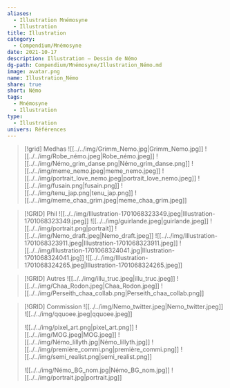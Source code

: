```yaml
---
aliases:
  - Illustration Mnémosyne
  - Illustration
title: Illustration
category:
  - Compendium/Mnémosyne
date: 2021-10-17
description: Illustration — Dessin de Némo
dg-path: Compendium/Mnémosyne/Illustration_Némo.md
image: avatar.png
name: Illustration_Némo
share: true
short: Némo
tags:
  - Mnémosyne
  - Illustration
type:
  - Illustration
univers: Références
---
```



> [!grid] Medhas
> ![[../../img/Grimm_Nemo.jpg|Grimm_Nemo.jpg]] ![[../../img/Robe_némo.jpeg|Robe_némo.jpeg]]
> ![[../../img/Némo_grim_danse.png|Némo_grim_danse.png]] ![[../../img/meme_nemo.jpeg|meme_nemo.jpeg]] ![[../../img/portrait_love_nemo.jpeg|portrait_love_nemo.jpeg]]
> ![[../../img/fusain.png|fusain.png]] ![[../../img/tenu_jap.png|tenu_jap.png]]
> ![[../../img/meme_chaa_grim.jpeg|meme_chaa_grim.jpeg]]

> [!GRID] Phil
> ![[../../img/Illustration-1701068323349.jpeg|Illustration-1701068323349.jpeg]] ![[../../img/guirlande.jpeg|guirlande.jpeg]] ![[../../img/portrait.png|portrait]]
> ![[../../img/Nemo_draft.jpeg|Nemo_draft.jpeg]] ![[../../img/Illustration-1701068323911.jpeg|Illustration-1701068323911.jpeg]] ![[../../img/Illustration-1701068324041.jpg|Illustration-1701068324041.jpg]]
> ![[../../img/Illustration-1701068324265.jpeg|Illustration-1701068324265.jpeg]]

> [!GRID] Autres
> ![[../../img/illu_truc.jpeg|illu_truc.jpeg]]
> ![[../../img/Chaa_Rodon.jpeg|Chaa_Rodon.jpeg]]
> ![[../../img/Perseith_chaa_collab.png|Perseith_chaa_collab.png]]


> [!GRID] Commission
> ![[../../img/Nemo_twitter.jpeg|Nemo_twitter.jpeg]] ![[../../img/qquoee.jpeg|qquoee.jpeg]]
>
> ![[../../img/pixel_art.png|pixel_art.png]]
> ![[../../img/MOG.jpeg|MOG.jpeg]] ![[../../img/Némo_lillyth.jpg|Némo_lillyth.jpg]]
> ![[../../img/première_commi.png|première_commi.png]]
> ![[../../img/semi_realist.png|semi_realist.png]]
>
> ![[../../img/Némo_BG_nom.jpg|Némo_BG_nom.jpg]]
> ![[../../img/portrait.jpg|portrait.jpg]]